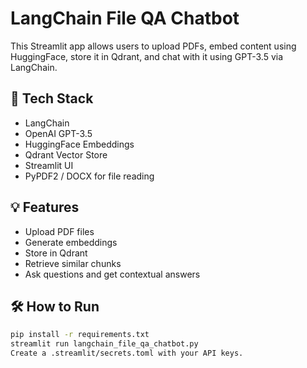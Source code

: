 # LangChain File QA Chatbot

This Streamlit app allows users to upload PDFs, embed content using HuggingFace, store it in Qdrant, and chat with it using GPT-3.5 via LangChain.

## 🚀 Tech Stack
- LangChain
- OpenAI GPT-3.5
- HuggingFace Embeddings
- Qdrant Vector Store
- Streamlit UI
- PyPDF2 / DOCX for file reading

## 💡 Features
- Upload PDF files
- Generate embeddings
- Store in Qdrant
- Retrieve similar chunks
- Ask questions and get contextual answers

## 🛠 How to Run
```bash
pip install -r requirements.txt
streamlit run langchain_file_qa_chatbot.py
Create a .streamlit/secrets.toml with your API keys.
